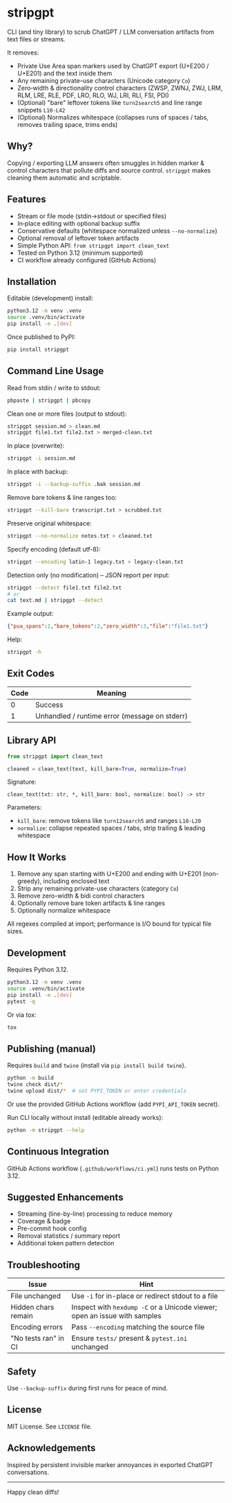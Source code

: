 # stripgpt

CLI (and tiny library) to scrub ChatGPT / LLM conversation artifacts from text files or streams.

It removes:

- Private Use Area span markers used by ChatGPT export (U+E200 / U+E201) and the text inside them
- Any remaining private–use characters (Unicode category `Co`)
- Zero‑width & directionality control characters (ZWSP, ZWNJ, ZWJ, LRM, RLM, LRE, RLE, PDF, LRO, RLO, WJ, LRI, RLI, FSI, PDI)
- (Optional) "bare" leftover tokens like `turn2search5` and line range snippets `L10-L42`
- (Optional) Normalizes whitespace (collapses runs of spaces / tabs, removes trailing space, trims ends)

## Why?
Copying / exporting LLM answers often smuggles in hidden marker & control characters that pollute diffs and source control. `stripgpt` makes cleaning them automatic and scriptable.

## Features
- Stream or file mode (stdin→stdout or specified files)
- In‑place editing with optional backup suffix
- Conservative defaults (whitespace normalized unless `--no-normalize`)
- Optional removal of leftover token artifacts
- Simple Python API: `from stripgpt import clean_text`
- Tested on Python 3.12 (minimum supported)
- CI workflow already configured (GitHub Actions)

## Installation
Editable (development) install:

```bash
python3.12 -m venv .venv
source .venv/bin/activate
pip install -e .[dev]
```

Once published to PyPI:

```bash
pip install stripgpt
```

## Command Line Usage
Read from stdin / write to stdout:

```bash
pbpaste | stripgpt | pbcopy
```

Clean one or more files (output to stdout):

```bash
stripgpt session.md > clean.md
stripgpt file1.txt file2.txt > merged-clean.txt
```

In place (overwrite):

```bash
stripgpt -i session.md
```

In place with backup:

```bash
stripgpt -i --backup-suffix .bak session.md
```

Remove bare tokens & line ranges too:

```bash
stripgpt --kill-bare transcript.txt > scrubbed.txt
```

Preserve original whitespace:

```bash
stripgpt --no-normalize notes.txt > cleaned.txt
```

Specify encoding (default utf-8):

```bash
stripgpt --encoding latin-1 legacy.txt > legacy-clean.txt
```

Detection only (no modification) – JSON report per input:

```bash
stripgpt --detect file1.txt file2.txt
# or
cat text.md | stripgpt --detect
```
Example output:

```json
{"pua_spans":1,"bare_tokens":2,"zero_width":3,"file":"file1.txt"}
```

Help:

```bash
stripgpt -h
```

## Exit Codes
| Code | Meaning |
|------|---------|
| 0 | Success |
| 1 | Unhandled / runtime error (message on stderr) |

## Library API
```python
from stripgpt import clean_text

cleaned = clean_text(text, kill_bare=True, normalize=True)
```

Signature:

```
clean_text(txt: str, *, kill_bare: bool, normalize: bool) -> str
```

Parameters:
- `kill_bare`: remove tokens like `turn12search5` and ranges `L10-L20`
- `normalize`: collapse repeated spaces / tabs, strip trailing & leading whitespace

## How It Works
1. Remove any span starting with U+E200 and ending with U+E201 (non-greedy), including enclosed text
2. Strip any remaining private-use characters (category `Co`)
3. Remove zero-width & bidi control characters
4. Optionally remove bare token artifacts & line ranges
5. Optionally normalize whitespace

All regexes compiled at import; performance is I/O bound for typical file sizes.

## Development
Requires Python 3.12.

```bash
python3.12 -m venv .venv
source .venv/bin/activate
pip install -e .[dev]
pytest -q
```

Or via tox:

```bash
tox
```

## Publishing (manual)
Requires `build` and `twine` (install via `pip install build twine`).

```bash
python -m build
twine check dist/*
twine upload dist/*  # set PYPI_TOKEN or enter credentials
```

Or use the provided GitHub Actions workflow (add `PYPI_API_TOKEN` secret).

Run CLI locally without install (editable already works):

```bash
python -m stripgpt --help
```

## Continuous Integration
GitHub Actions workflow (`.github/workflows/ci.yml`) runs tests on Python 3.12.

## Suggested Enhancements
- Streaming (line-by-line) processing to reduce memory
- Coverage & badge
- Pre-commit hook config
- Removal statistics / summary report
- Additional token pattern detection

## Troubleshooting
| Issue | Hint |
|-------|------|
| File unchanged | Use `-i` for in-place or redirect stdout to a file |
| Hidden chars remain | Inspect with `hexdump -C` or a Unicode viewer; open an issue with samples |
| Encoding errors | Pass `--encoding` matching the source file |
| "No tests ran" in CI | Ensure `tests/` present & `pytest.ini` unchanged |

## Safety
Use `--backup-suffix` during first runs for peace of mind.

## License
MIT License. See `LICENSE` file.

## Acknowledgements
Inspired by persistent invisible marker annoyances in exported ChatGPT conversations.

---
Happy clean diffs!

